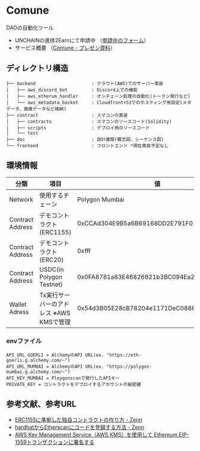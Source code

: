 # Comune
DAOの自動化ツール

* UNCHAINの進捗2Earnにて申請中
（[申請中のフォーム](https://unchain-shiftbase.notion.site/DAO-Auganizor-d3771bf4331a4e448128d74e79172f43)）
* サービス概要
（[Comune - プレゼン資料](https://www.canva.com/design/DAFdLlP6d9A/A-JwJnjKGRXSv36wfBHFMg/view?utm_content=DAFdLlP6d9A&utm_campaign=designshare&utm_medium=link&utm_source=publishsharelink)）

## ディレクトリ構造
```
├── backend                     : クラウド(AWS)でのサーバー実装
│   ├── aws_discord_bot         : Discord上での機能
│   ├── aws_etherum_handler     : オンチェーン処理の自動化(トークン発行など)
│   └── aws_metadata_backet     : Cloudfront+S3でのホスティング用設定(メタデータ、画像データなど格納)
├── contract                    : スマコンの実装
│   ├── contracts               : スマコンのソースコード(Solidity)
│   ├── scripts                 : デプロイ用のソースコード
│   └── test
├── doc                         : 設計書類(概念図、シーケンス図)
└── frontend                    : フロントエンド *現在実装予定なし
```

## 環境情報
|分類|項目|値|
|---|---|---|
|Network|使用するチェーン|Polygon Mumbai|
|Contract Address|デモコントラクト(ERC1155)|0xCCAd304E9B5a6B69168DD2E791F01021cf3295B9|
|Contract Address|デモコントラクト(ERC20)|0xfff|
|Contract Address|USDC(in Polygon Testnet)|0x0FA8781a83E46826621b3BC094Ea2A0212e71B23|
|Wallet Adress|Tx実行サーバーのアドレス ※AWS KMSで管理|0x54d3B05E28cB78204e1171DeC088698eb829523d|

### envファイル
```
API_URL_GOERLI = AlchemyのAPI URL(ex. "https://eth-goerli.g.alchemy.com/~")
API_URL_MUMBAI = AlchemyのAPI URL(ex. "https://polygon-mumbai.g.alchemy.com/~")
API_KEY_MUMBAI = Ploygonscanで発行したAPIキー
PRIVATE_KEY = コントラクトをデプロイするアカウントの秘密鍵
```

## 参考文献、参考URL
* [ERC1155に準拠した独自コントラクトの作り方 - Zenn](https://zenn.dev/ryo_takahashi/articles/53d1f9abb2eecd)
* [hardhatからEtherscanにコードを登録する方法 - Zenn](https://zenn.dev/ryo_takahashi/articles/77f4eeb3f9f52b)
* [AWS Key Management Service（AWS KMS）を使用して Ethereum EIP-1559トランザクションに署名する](https://aws.amazon.com/jp/blogs/news/use-key-management-service-to-sign-ethereum-eip1559-transaction/)

